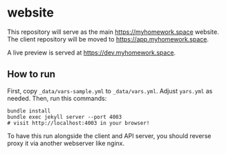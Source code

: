 # website
This repository will serve as the main https://myhomework.space website. The client repository will be moved to https://app.myhomework.space.

A live preview is served at https://dev.myhomework.space.

## How to run
First, copy `_data/vars-sample.yml` to `_data/vars.yml`. Adjust `yars.yml` as needed. Then, run this commands:
```shell
bundle install
bundle exec jekyll server --port 4003
# visit http://localhost:4003 in your browser!
```
To have this run alongside the client and API server, you should reverse proxy it via another webserver like nginx.